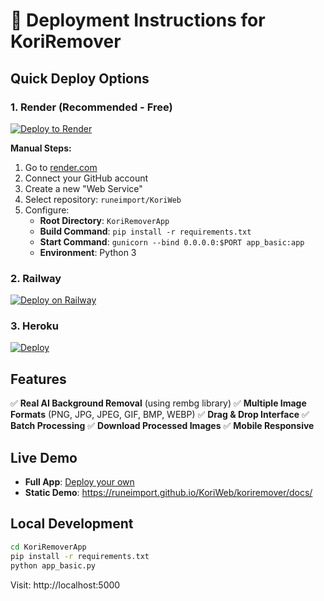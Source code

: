# 🚀 Deployment Instructions for KoriRemover

## Quick Deploy Options

### 1. Render (Recommended - Free)

[![Deploy to Render](https://render.com/images/deploy-to-render-button.svg)](https://render.com/deploy?repo=https://github.com/runeimport/KoriWeb)

**Manual Steps:**
1. Go to [render.com](https://render.com)
2. Connect your GitHub account
3. Create a new "Web Service"
4. Select repository: `runeimport/KoriWeb`
5. Configure:
   - **Root Directory**: `KoriRemoverApp`
   - **Build Command**: `pip install -r requirements.txt`
   - **Start Command**: `gunicorn --bind 0.0.0.0:$PORT app_basic:app`
   - **Environment**: Python 3

### 2. Railway

[![Deploy on Railway](https://railway.app/button.svg)](https://railway.app/new/template?template=https://github.com/runeimport/KoriWeb)

### 3. Heroku

[![Deploy](https://www.herokucdn.com/deploy/button.svg)](https://heroku.com/deploy?template=https://github.com/runeimport/KoriWeb)

## Features

✅ **Real AI Background Removal** (using rembg library)
✅ **Multiple Image Formats** (PNG, JPG, JPEG, GIF, BMP, WEBP)
✅ **Drag & Drop Interface**
✅ **Batch Processing**
✅ **Download Processed Images**
✅ **Mobile Responsive**

## Live Demo

- **Full App**: [Deploy your own](https://render.com/deploy?repo=https://github.com/runeimport/KoriWeb)
- **Static Demo**: https://runeimport.github.io/KoriWeb/koriremover/docs/

## Local Development

```bash
cd KoriRemoverApp
pip install -r requirements.txt
python app_basic.py
```

Visit: http://localhost:5000
